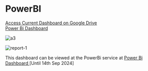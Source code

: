 # PowerBI
<a href=https://drive.google.com/file/d/1Foy7vRbZ6dfcg6MfjCW_ybgOEypXhxGI/view?usp>Access Current Dashboard on Google Drive</a> <br>
<a href=https://shorturl.at/qstFP> Power Bi Dashboard </a>

![a3](https://github.com/user-attachments/assets/5bfa9cae-a778-4b6f-b938-8c10baee7dd7)



![report-1](https://github.com/user-attachments/assets/c49db24e-90dc-4928-8262-89a1c3b72a74)

This dashboard can be viewed at the PowerBi service at <a href="https://app.powerbi.com/groups/me/reports/f74bf027-54aa-4fd1-abf3-925548fdc7bc?ctid=c2f90710-3741-48e7-b58c-40fb84092b24&pbi_source=linkShare&bookmarkGuid=1f8780c5-b672-4bf8-9795-abe1a256770a" > Power Bi Dashboard </a> [Until 14th Sep 2024]

